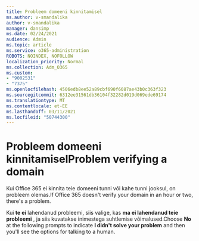 ```yaml
---
title: Probleem domeeni kinnitamisel
ms.author: v-smandalika
author: v-smandalika
manager: dansimp
ms.date: 02/24/2021
audience: Admin
ms.topic: article
ms.service: o365-administration
ROBOTS: NOINDEX, NOFOLLOW
localization_priority: Normal
ms.collection: Adm_O365
ms.custom:
- "9002531"
- "7375"
ms.openlocfilehash: 4506edb8ee52a89cbf690f6087ae43b0c363f323
ms.sourcegitcommit: 6312ee31561db36104f32282d019d069ede69174
ms.translationtype: MT
ms.contentlocale: et-EE
ms.lasthandoff: 03/11/2021
ms.locfileid: "50744300"
---
```

# <a name="problem-verifying-a-domain"></a><span data-ttu-id="57d87-102">Probleem domeeni kinnitamisel</span><span class="sxs-lookup"><span data-stu-id="57d87-102">Problem verifying a domain</span></span>

<span data-ttu-id="57d87-103">Kui Office 365 ei kinnita teie domeeni tunni või kahe tunni jooksul, on probleem olemas.</span><span class="sxs-lookup"><span data-stu-id="57d87-103">If Office 365 doesn't verify your domain in an hour or two, there's a problem.</span></span>

<span data-ttu-id="57d87-104">Kui **te ei** lahendanud probleemi, siis valige, kas **ma ei lahendanud teie probleemi** , ja siis kuvatakse inimestega suhtlemise võimalused.</span><span class="sxs-lookup"><span data-stu-id="57d87-104">Choose **No** at the following prompts to indicate **I didn't solve your problem** and then you'll see the options for talking to a human.</span></span>
